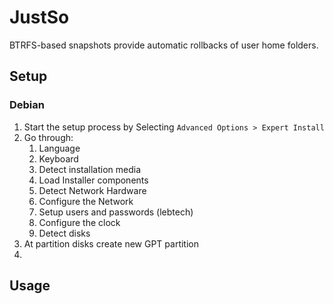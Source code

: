 # JustSo

BTRFS-based snapshots provide automatic rollbacks of user home folders.

## Setup

### Debian

1. Start the setup process by Selecting `Advanced Options > Expert Install`
1. Go through:
    1. Language
    1. Keyboard
    1. Detect installation media
    1. Load Installer components
    1. Detect Network Hardware
    1. Configure the Network
    1. Setup users and passwords (lebtech)
    1. Configure the clock
    1. Detect disks
1. At partition disks create new GPT partition
1. 



## Usage